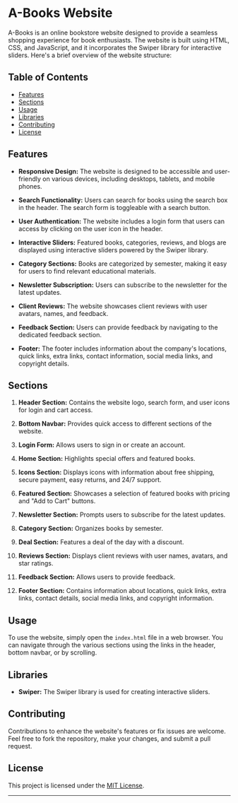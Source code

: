 # A-Books Website


A-Books is an online bookstore website designed to provide a seamless shopping experience for book enthusiasts. The website is built using HTML, CSS, and JavaScript, and it incorporates the Swiper library for interactive sliders. Here's a brief overview of the website structure:

## Table of Contents

- [Features](#features)
- [Sections](#sections)
- [Usage](#usage)
- [Libraries](#libraries)
- [Contributing](#contributing)
- [License](#license)

## Features

- **Responsive Design:** The website is designed to be accessible and user-friendly on various devices, including desktops, tablets, and mobile phones.

- **Search Functionality:** Users can search for books using the search box in the header. The search form is toggleable with a search button.

- **User Authentication:** The website includes a login form that users can access by clicking on the user icon in the header.

- **Interactive Sliders:** Featured books, categories, reviews, and blogs are displayed using interactive sliders powered by the Swiper library.

- **Category Sections:** Books are categorized by semester, making it easy for users to find relevant educational materials.

- **Newsletter Subscription:** Users can subscribe to the newsletter for the latest updates.

- **Client Reviews:** The website showcases client reviews with user avatars, names, and feedback.

- **Feedback Section:** Users can provide feedback by navigating to the dedicated feedback section.

- **Footer:** The footer includes information about the company's locations, quick links, extra links, contact information, social media links, and copyright details.

## Sections

1. **Header Section:** Contains the website logo, search form, and user icons for login and cart access.

2. **Bottom Navbar:** Provides quick access to different sections of the website.

3. **Login Form:** Allows users to sign in or create an account.

4. **Home Section:** Highlights special offers and featured books.

5. **Icons Section:** Displays icons with information about free shipping, secure payment, easy returns, and 24/7 support.

6. **Featured Section:** Showcases a selection of featured books with pricing and "Add to Cart" buttons.

7. **Newsletter Section:** Prompts users to subscribe for the latest updates.

8. **Category Section:** Organizes books by semester.

9. **Deal Section:** Features a deal of the day with a discount.

10. **Reviews Section:** Displays client reviews with user names, avatars, and star ratings.

11. **Feedback Section:** Allows users to provide feedback.

12. **Footer Section:** Contains information about locations, quick links, extra links, contact details, social media links, and copyright information.

## Usage

To use the website, simply open the `index.html` file in a web browser. You can navigate through the various sections using the links in the header, bottom navbar, or by scrolling.

## Libraries

- **Swiper:** The Swiper library is used for creating interactive sliders.

## Contributing

Contributions to enhance the website's features or fix issues are welcome. Feel free to fork the repository, make your changes, and submit a pull request.

## License

This project is licensed under the [MIT License](LICENSE).

---

